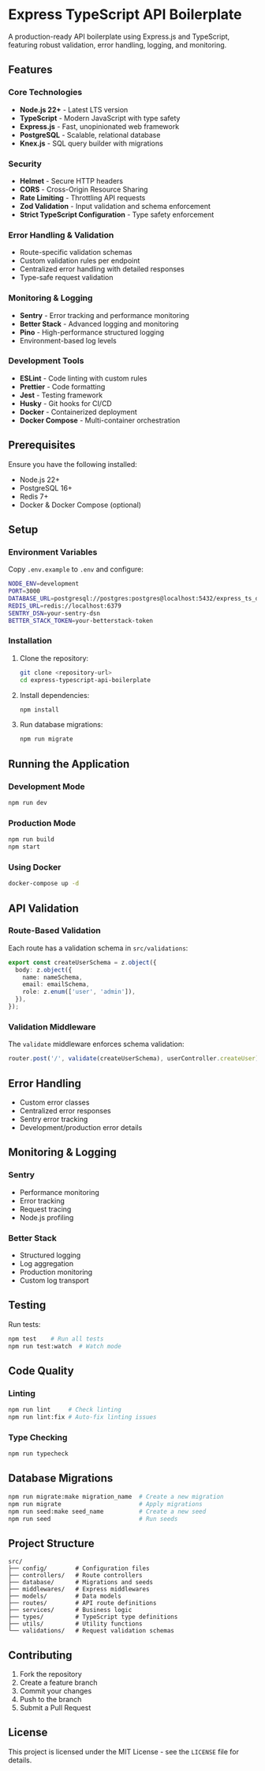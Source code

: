 # Express TypeScript API Boilerplate

A production-ready API boilerplate using Express.js and TypeScript, featuring robust validation, error handling, logging, and monitoring.

## Features

### Core Technologies
- **Node.js 22+** - Latest LTS version
- **TypeScript** - Modern JavaScript with type safety
- **Express.js** - Fast, unopinionated web framework
- **PostgreSQL** - Scalable, relational database
- **Knex.js** - SQL query builder with migrations

### Security
- **Helmet** - Secure HTTP headers
- **CORS** - Cross-Origin Resource Sharing
- **Rate Limiting** - Throttling API requests
- **Zod Validation** - Input validation and schema enforcement
- **Strict TypeScript Configuration** - Type safety enforcement

### Error Handling & Validation
- Route-specific validation schemas
- Custom validation rules per endpoint
- Centralized error handling with detailed responses
- Type-safe request validation

### Monitoring & Logging
- **Sentry** - Error tracking and performance monitoring
- **Better Stack** - Advanced logging and monitoring
- **Pino** - High-performance structured logging
- Environment-based log levels

### Development Tools
- **ESLint** - Code linting with custom rules
- **Prettier** - Code formatting
- **Jest** - Testing framework
- **Husky** - Git hooks for CI/CD
- **Docker** - Containerized deployment
- **Docker Compose** - Multi-container orchestration

## Prerequisites

Ensure you have the following installed:
- Node.js 22+
- PostgreSQL 16+
- Redis 7+
- Docker & Docker Compose (optional)

## Setup

### Environment Variables
Copy `.env.example` to `.env` and configure:

```bash
NODE_ENV=development
PORT=3000
DATABASE_URL=postgresql://postgres:postgres@localhost:5432/express_ts_db
REDIS_URL=redis://localhost:6379
SENTRY_DSN=your-sentry-dsn
BETTER_STACK_TOKEN=your-betterstack-token
```

### Installation

1. Clone the repository:
   ```bash
   git clone <repository-url>
   cd express-typescript-api-boilerplate
   ```

2. Install dependencies:
   ```bash
   npm install
   ```

3. Run database migrations:
   ```bash
   npm run migrate
   ```

## Running the Application

### Development Mode
```bash
npm run dev
```

### Production Mode
```bash
npm run build
npm start
```

### Using Docker
```bash
docker-compose up -d
```

## API Validation

### Route-Based Validation
Each route has a validation schema in `src/validations`:

```typescript
export const createUserSchema = z.object({
  body: z.object({
    name: nameSchema,
    email: emailSchema,
    role: z.enum(['user', 'admin']),
  }),
});
```

### Validation Middleware
The `validate` middleware enforces schema validation:

```typescript
router.post('/', validate(createUserSchema), userController.createUser);
```

## Error Handling
- Custom error classes
- Centralized error responses
- Sentry error tracking
- Development/production error details

## Monitoring & Logging

### Sentry
- Performance monitoring
- Error tracking
- Request tracing
- Node.js profiling

### Better Stack
- Structured logging
- Log aggregation
- Production monitoring
- Custom log transport

## Testing
Run tests:
```bash
npm test    # Run all tests
npm run test:watch  # Watch mode
```

## Code Quality

### Linting
```bash
npm run lint     # Check linting
npm run lint:fix # Auto-fix linting issues
```

### Type Checking
```bash
npm run typecheck
```

## Database Migrations

```bash
npm run migrate:make migration_name  # Create a new migration
npm run migrate                      # Apply migrations
npm run seed:make seed_name          # Create a new seed
npm run seed                         # Run seeds
```

## Project Structure

```
src/
├── config/        # Configuration files
├── controllers/   # Route controllers
├── database/      # Migrations and seeds
├── middlewares/   # Express middlewares
├── models/        # Data models
├── routes/        # API route definitions
├── services/      # Business logic
├── types/         # TypeScript type definitions
├── utils/         # Utility functions
└── validations/   # Request validation schemas
```

## Contributing

1. Fork the repository
2. Create a feature branch
3. Commit your changes
4. Push to the branch
5. Submit a Pull Request

## License

This project is licensed under the MIT License - see the `LICENSE` file for details.

